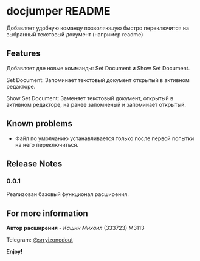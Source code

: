 # docjumper README

Добавляет удобную команду позволяющую быстро переключится на выбранный текстовый документ (например readme)

## Features

Добавляет две новые комманды: Set Document и Show Set Document.

Set Document: Запоминает текстовый документ открытый в активном редакторе.

Show Set Document: Заменяет текстовый документ, открытый в активном редакторе, на ранее запомненый и запоминает открытый.

## Known problems

- Файл по умолчанию устанавливается только после первой попытки на него переключиться.

## Release Notes

### 0.0.1

Реализован базовый функционал расширения.

## For more information

**Автор расширения** - *Кашин Михаил* (333723)
M3113

Telegram: [@srryizonedout](https://t.me/srryizonedout/)

**Enjoy!**
